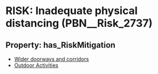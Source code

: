 # RISK: __Inadequate physical distancing__ (PBN__Risk_2737)

## Property: has_RiskMitigation

* [Wider doorways and corridors](PBN__Mitigation_779)
* [Outdoor Activities](PBN__Mitigation_928)

